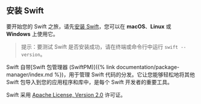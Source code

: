 ## 安装 Swift

要开始您的 Swift 之旅，请先[安装 Swift](/install)，您可以在 **macOS**、**Linux** 或 **Windows** 上使用它。

> 提示：要测试 Swift 是否安装成功，请在终端或命令行中运行 `swift --version`。

Swift 自带[Swift 包管理器 (SwiftPM)]({% link documentation/package-manager/index.md %})，用于管理 Swift 代码的分发。它让您能够轻松地将其他 Swift 包导入到您的应用程序和库中，是每个 Swift 开发者的重要工具。

Swift 采用 [Apache License, Version 2.0](/LICENSE.txt) 许可证。
